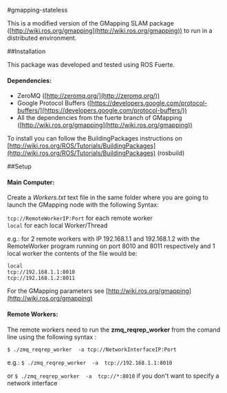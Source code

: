#gmapping-stateless

This is a modified version of the GMapping SLAM package ([http://wiki.ros.org/gmapping](http://wiki.ros.org/gmapping)) to run in a distributed environment.

##Installation

This package was developed and tested using ROS Fuerte. 

#### Dependencies: 

 * ZeroMQ ([http://zeromq.org/](http://zeromq.org/)) 
 * Google Protocol Buffers ([https://developers.google.com/protocol-buffers/](https://developers.google.com/protocol-buffers/))
 * All the dependencies from the fuerte branch of GMapping ([http://wiki.ros.org/gmapping](http://wiki.ros.org/gmapping))

To install you can follow the BuildingPackages instructions on [http://wiki.ros.org/ROS/Tutorials/BuildingPackages](http://wiki.ros.org/ROS/Tutorials/BuildingPackages) (rosbuild)
  
##Setup

#### Main Computer:
Create a *Workers.txt* text file in the same folder where you are going to launch the GMapping node with the following Syntax:

`tcp://RemoteWorkerIP:Port`   for each remote worker  
`local` for each local Worker/Thread 

e.g.: for 2 remote workers with IP 192.168.1.1 and 192.168.1.2 with the RemoteWorker program  running on port 8010 and 8011 respectively  and 1 local worker the contents of the file would be:
    
    local
    tcp://192.168.1.1:8010     
    tcp://192.168.1.2:8011

For the GMapping parameters see [http://wiki.ros.org/gmapping](http://wiki.ros.org/gmapping)

#### Remote Workers:

The remote workers need to run the **zmq\_reqrep\_worker** from the comand line using the following syntax : 

   `$ ./zmq_reqrep_worker  -a tcp://NetworkInterfaceIP:Port`

e.g.:    `$ ./zmq_reqrep_worker  -a  tcp://192.168.1.1:8010` 

or    `$ ./zmq_reqrep_worker  -a  tcp://*:8010`  if you don't want to specify a network interface
